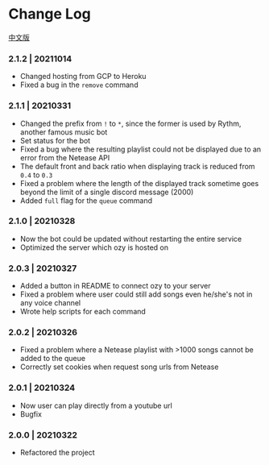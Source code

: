 # Change Log

[中文版](https://github.com/k27dong/Ozy/blob/main/CHANGELOG.md)

### 2.1.2 | 20211014
- Changed hosting from GCP to Heroku
- Fixed a bug in the `remove` command

### 2.1.1 | 20210331
- Changed the prefix from `!` to `*`, since the former is used by Rythm, another famous music bot
- Set status for the bot
- Fixed a bug where the resulting playlist could not be displayed due to an error from the Netease API
- The default front and back ratio when displaying track is reduced from `0.4` to `0.3`
- Fixed a problem where the length of the displayed track sometime goes beyond the limit of a single discord message (2000)
- Added `full` flag for the `queue` command

### 2.1.0 | 20210328
- Now the bot could be updated without restarting the entire service
- Optimized the server which ozy is hosted on

### 2.0.3 | 20210327
- Added a button in README to connect ozy to your server
- Fixed a problem where user could still add songs even he/she's not in any voice channel
- Wrote help scripts for each command

### 2.0.2 | 20210326
- Fixed a problem where a Netease playlist with >1000 songs cannot be added to the queue
- Correctly set cookies when request song urls from Netease

### 2.0.1 | 20210324
- Now user can play directly from a youtube url
- Bugfix

### 2.0.0 | 20210322
- Refactored the project